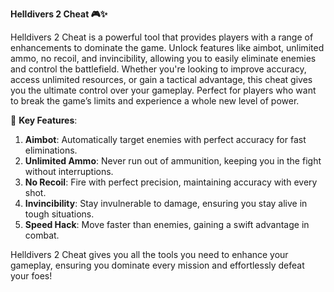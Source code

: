 **Helldivers 2 Cheat 🎮✨**

Helldivers 2 Cheat is a powerful tool that provides players with a range of enhancements to dominate the game. Unlock features like aimbot, unlimited ammo, no recoil, and invincibility, allowing you to easily eliminate enemies and control the battlefield. Whether you're looking to improve accuracy, access unlimited resources, or gain a tactical advantage, this cheat gives you the ultimate control over your gameplay. Perfect for players who want to break the game’s limits and experience a whole new level of power.

🚀 **Key Features**:  
1. **Aimbot**: Automatically target enemies with perfect accuracy for fast eliminations.  
2. **Unlimited Ammo**: Never run out of ammunition, keeping you in the fight without interruptions.  
3. **No Recoil**: Fire with perfect precision, maintaining accuracy with every shot.  
4. **Invincibility**: Stay invulnerable to damage, ensuring you stay alive in tough situations.  
5. **Speed Hack**: Move faster than enemies, gaining a swift advantage in combat.  

Helldivers 2 Cheat gives you all the tools you need to enhance your gameplay, ensuring you dominate every mission and effortlessly defeat your foes!

